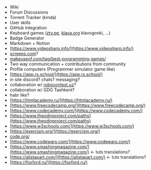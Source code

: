 - Wiki
- Forum Discussions
- Torrent Tracker (kinda)
- User skills
- GitHub Integration
- Keyboard games ([zty.pe](http://zty.pe), [klava.org](http://klava.org) klavogonki, ...)
- Badge Generator
- Markdown + Notion
- [https://www.videosharp.info/](https://www.videosharp.info/)
- [screeps.com](http://screeps.com)?
- [makeuseof.com/tag/best-programming-games/](http://makeuseof.com/tag/best-programming-games/)
- Two way communication + contributions from community
- Profile computers (Programmer simulator game like)
- [https://app.rs.school/](https://app.rs.school/)
- in site discord? chats? messaging?
- collaboration w/ [robocontest.uz](http://robocontest.uz)?
- collaboration w/ GDG Tashkent?
- habr like?
- [](https://htmlacademy.ru/courses/297/run/2)[https://htmlacademy.ru/](https://htmlacademy.ru/)
- [https://www.freecodecamp.org/](https://www.freecodecamp.org/)
- [https://www.codecademy.com/](https://www.codecademy.com/)
- [https://www.theodinproject.com/paths](https://www.theodinproject.com/paths)
- [https://www.w3schools.com/](https://www.w3schools.com/)
- [https://exercism.org/](https://exercism.org/)
- [code.org/](http://code.org/)
- [https://www.codewars.com/](https://www.codewars.com/)
- [https://www.smashingmagazine.com/](https://www.smashingmagazine.com/) ← tuts translations?
- [https://alistapart.com/](https://alistapart.com/) ← tuts translations?
- [https://foxford.ru/](https://foxford.ru/)